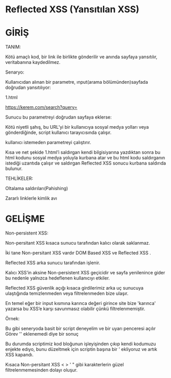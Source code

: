 # Reflected XSS (Yansıtılan XSS)

                                          
# GİRİŞ

TANIM:

Kötü amaçlı kod, bir link ile birlikte gönderilir ve anında sayfaya yansıtılır, veritabanına kaydedilmez.

Senaryo:

Kullanıcıdan alınan bir parametre, ınput(arama bölümünden)sayfada doğrudan yansıtılıyor:

1.html

https://kerem.com/search?query=<script>alert('Reflected XSS!')</script>

Sunucu bu parametreyi doğrudan sayfaya eklerse:

Kötü niyetli şahış, bu URL’yi bir kullanıcıya sosyal medya yolları veya  gönderdiğinde, script kullanıcı tarayıcısında çalışır.

<script>alert('Reflected XSS!')</script>

kullanıcı istemeden parametreyi çalıştırır.

Kısa ve net şekide 1.html’i saldırgan kendi bilgisiyarına yazdıktan sonra bu html kodunu sosyal medya yoluyla kurbana atar ve bu html kodu saldırganın istediği uzantıda çalışır ve saldırgan Reflected XSS sonucu kurbana saldırıda bulunur.

TEHLİKELER:

Oltalama saldırıları(Pahishing)

Zararlı linklerle kimlik avı

# GELİŞME
                                          
Non-persistent XSS:

Non-persitant XSS kısaca sunucu tarafından kalıcı olarak saklanmaz.

İki tane Non-persitant XSS vardır DOM Based XSS ve Reflected XSS .

Reflected XSS arka sunucu tarafından işlenir.

Kalıcı XSS’in aksine Non-persistent XSS geçicidir ve sayfa yenilenince gider bu nedenle yalnızca hedeflenen kullanıcıyı etkiler.

Reflected XSS güvenlik açığı kısaca girdilerimiz arka uç sunucuya ulaştığında temizlenmeden veya filtrelenmeden bize ulaşır.

En temel eğer bir input kısmına karınca değeri girince site bize 'karınca' yazarsa bu XSS’e karşı savunmasız olabilir çünkü filtrelenmemiştir.

Örnek:

Bu gibi seneryoda basit bir script deneyelim <script>alert(window.origin)</script> ve bir uyarı penceresi açılır Görev '' eklenemedi diye bir sonuç
      
Bu durumda scriptimiz kod bloğunun işleyişinden çıkıp kendi kodumuzu enjekte edıyo, bunu düzeltmek için scriptin başına bir ' ekliyoruz ve artık XSS kapandı.
      
Kısaca Non-persitant XSS < > ' " gibi karakterlerin güzel filtrelenmemesinden dolayı oluşur.
      

